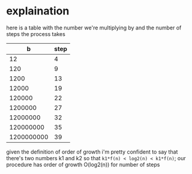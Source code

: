 # explaination

here is a table with the number we're multiplying by and
the number of steps the process takes

| b | step |
| --- | --- |
| 12 | 4 |
| 120 | 9 |
| 1200 | 13 |
| 12000 | 19 |
| 120000 | 22 |
| 1200000 | 27 |
| 12000000 | 32 |
| 120000000 | 35 |
| 1200000000 | 39 |

given the definition of order of growth i'm pretty confident to say that
there's two numbers k1 and k2 so that `k1*f(n) < log2(n) < k1*f(n)`; our procedure
has order of growth O(log2(n)) for number of steps
